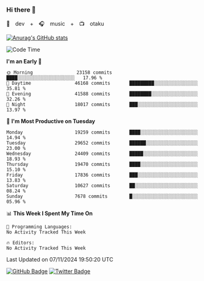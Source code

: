 ### Hi there 👋

🚀　dev　+　🎧　music　+　📺　otaku


[![Anurag's GitHub stats](https://github-readme-stats.vercel.app/api?username=koheitasaka&count_private=true&show_icons=true&theme=monokai)](https://github.com/koheitasaka/github-readme-stats)

<!--START_SECTION:waka-->
![Code Time](http://img.shields.io/badge/Code%20Time-1%2C161%20hrs%2023%20mins-blue)

**I'm an Early 🐤** 

```text
🌞 Morning                23158 commits       ████░░░░░░░░░░░░░░░░░░░░░   17.96 % 
🌆 Daytime                46168 commits       █████████░░░░░░░░░░░░░░░░   35.81 % 
🌃 Evening                41588 commits       ████████░░░░░░░░░░░░░░░░░   32.26 % 
🌙 Night                  18017 commits       ███░░░░░░░░░░░░░░░░░░░░░░   13.97 % 
```
📅 **I'm Most Productive on Tuesday** 

```text
Monday                   19259 commits       ████░░░░░░░░░░░░░░░░░░░░░   14.94 % 
Tuesday                  29652 commits       ██████░░░░░░░░░░░░░░░░░░░   23.00 % 
Wednesday                24409 commits       █████░░░░░░░░░░░░░░░░░░░░   18.93 % 
Thursday                 19470 commits       ████░░░░░░░░░░░░░░░░░░░░░   15.10 % 
Friday                   17836 commits       ███░░░░░░░░░░░░░░░░░░░░░░   13.83 % 
Saturday                 10627 commits       ██░░░░░░░░░░░░░░░░░░░░░░░   08.24 % 
Sunday                   7678 commits        █░░░░░░░░░░░░░░░░░░░░░░░░   05.96 % 
```


📊 **This Week I Spent My Time On** 

```text
💬 Programming Languages: 
No Activity Tracked This Week

🔥 Editors: 
No Activity Tracked This Week
```


 Last Updated on 07/11/2024 19:50:20 UTC
<!--END_SECTION:waka-->

[![GitHub Badge](https://img.shields.io/badge/GitHub-100000?style=for-the-badge&logo=github&logoColor=white)](https://github.com/koheitasaka)
[![Twitter Badge](https://img.shields.io/badge/Twitter-1DA1F2?style=for-the-badge&logo=twitter&logoColor=white)](https://twitter.com/sleep_asleep_)

